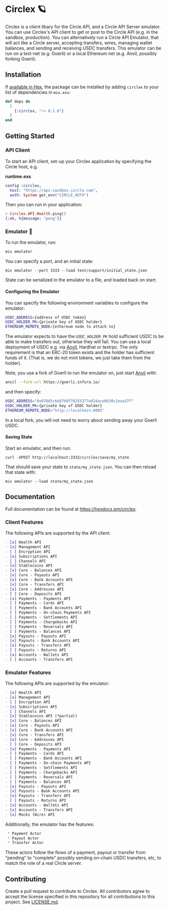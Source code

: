 # Circlex 🪐

Circlex is a client libary for the Circle API, and a Circle API Server emulator. You can use Circlex's API client to get or post to the Circle API (e.g. in the sandbox, production). You can alternatively run a Circle API Emulator, that will act like a Circle server, accepting transfers, wires, managing wallet balances, and sending and receiving USDC transfers. This emulator can be run on a test-net (e.g. Goerli) or a local Ethereum net (e.g. Anvil, possibly forking Goerli).

## Installation

If [available in Hex](https://hex.pm/docs/publish), the package can be installed
by adding `circlex` to your list of dependencies in `mix.exs`:

```elixir
def deps do
  [
    {:circlex, "~> 0.1.0"}
  ]
end
```

## Getting Started

### API Client

To start an API client, set-up your Circlex application by specifying the Circle host, e.g.

**runtime.exs**

```elixir
config :circlex,
  host: "https://api-sandbox.circle.com",
  auth: System.get_env("CIRCLE_AUTH")
```

Then you can run in your application:

```elixir
> Circlex.API.Health.ping()
{:ok, %{message: "pong"}}
```

### Emulator 🦦

To run the emulator, run:

```sh
mix emulator
```

You can specify a port, and an initial state:

```
mix emulator --port 3333 --load test/support/initial_state.json
```

State can be serialized in the emulator to a file, and loaded back on start.

#### Configuring the Emulator

You can specify the following environment variables to configure the emulator:

```sh
USDC_ADDRESS={address of USDC token}
USDC_HOLDER_PK={private key of USDC holder}
ETHEREUM_REMOTE_NODE={ethereum node to attach to}
```

The emulator expects to have the `USDC_HOLDER_PK` hold sufficient USDC to be able to make transfers out, otherwise they will fail. You can use a local deployment of USDC e.g. via [Anvil](https://book.getfoundry.sh/reference/anvil/), Hardhat or testrpc. The only requirement is that an ERC-20 token exists and the holder has sufficient funds of it. (That is, we do not mint tokens, we just take them from the holder).

Note, you use a fork of Goerli to run the emulator on, just start [Anvil](https://book.getfoundry.sh/reference/anvil/) with:

```sh
anvil --fork-url https://goerli.infura.io/
```

and then specify:

```sh
USDC_ADDRESS="0x07865c6e87b9f70255377e024ace6630c1eaa37f"
USDC_HOLDER_PK={private key of USDC holder}
ETHEREUM_REMOTE_NODE="http://localhost:8085"
```

In a local fork, you will not need to worry about sending away your Goerli USDC.

#### Saving State

Start an emulator, and then run:

```
curl -XPOST http://localhost:3333/circlex/save/my_state
```

That should save your state to `state/my_state.json`. You can then reload that state with:

```
mix emulator --load state/my_state.json
```

## Documentation

Full documentation can be found at <https://hexdocs.pm/circlex>.

### Client Features

The following APIs are supported by the API client:

```md
- [x] Health API
- [x] Management API
- [ ] Encryption API
- [x] Subscriptions API
- [ ] Channels API
- [x] Stablecoins API
- [x] Core - Balances API
- [x] Core - Payouts API
- [x] Core - Bank Accounts API
- [x] Core - Transfers API
- [x] Core - Addresses API
- [ ] Core - Deposits API
- [x] Payments - Payments API
- [ ] Payments - Cards API
- [ ] Payments - Bank Accounts API
- [ ] Payments - On-chain Payments API
- [ ] Payments - Settlements API
- [ ] Payments - Chargebacks API
- [ ] Payments - Reversals API
- [ ] Payments - Balances API
- [x] Payouts - Payouts API
- [x] Payouts - Bank Accounts API
- [x] Payouts - Transfers API
- [ ] Payouts - Returns API
- [x] Accounts - Wallets API
- [ ] Accounts - Transfers API
```

### Emulator Features

The following APIs are supported by the emulator:

```md
- [x] Health API
- [x] Management API
- [ ] Encryption API
- [x] Subscriptions API
- [ ] Channels API
- [x] Stablecoins API (*partial)
- [x] Core - Balances API
- [x] Core - Payouts API
- [x] Core - Bank Accounts API
- [x] Core - Transfers API
- [x] Core - Addresses API
- [ ] Core - Deposits API
- [x] Payments - Payments API
- [ ] Payments - Cards API
- [ ] Payments - Bank Accounts API
- [ ] Payments - On-chain Payments API
- [ ] Payments - Settlements API
- [ ] Payments - Chargebacks API
- [ ] Payments - Reversals API
- [ ] Payments - Balances API
- [x] Payouts - Payouts API
- [x] Payouts - Bank Accounts API
- [x] Payouts - Transfers API
- [ ] Payouts - Returns API
- [x] Accounts - Wallets API
- [x] Accounts - Transfers API
- [x] Mocks (Wire) API
```

Additionally, the emulator has the features:

```md
 * Payment Actor
 * Payout Actor
 * Transfer Actor
```

These actors follow the flows of a payment, payout or transfer from "pending" to "complete" possibly sending on-chain USDC transfers, etc, to match the role of a real Circle server.

## Contributing

Create a pull request to contribute to Circlex. All contributors agree to accept the license specified in this repository for all contributions to this project. See [LICENSE.md](./LICENSE.md).
